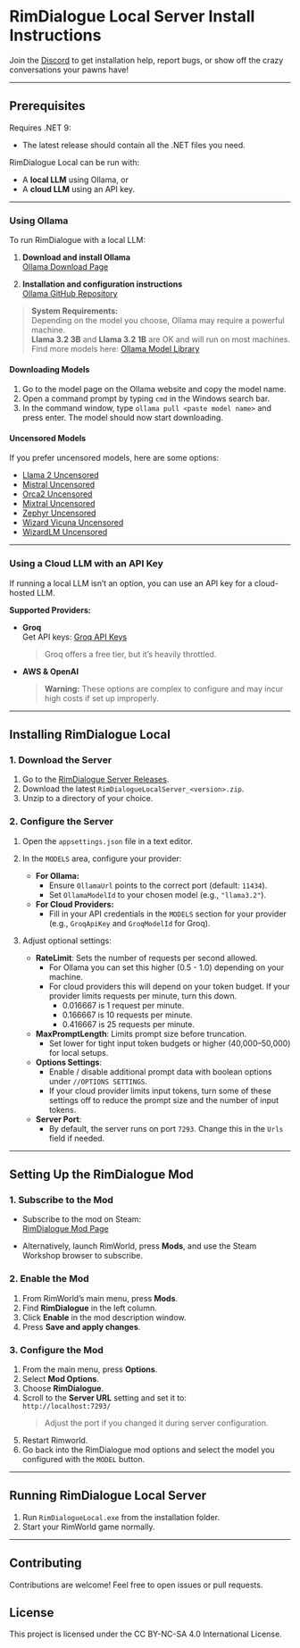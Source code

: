 



# RimDialogue Local Server Install Instructions

Join the [Discord](https://discord.gg/KavBmswUen) to get installation help, report bugs, or show off the crazy conversations your pawns have!

---

## Prerequisites

Requires .NET 9:
  - The latest release should contain all the .NET files you need.

RimDialogue Local can be run with:

- A **local LLM** using Ollama, or  
- A **cloud LLM** using an API key.

---

### Using Ollama

To run RimDialogue with a local LLM:

1. **Download and install Ollama**  
   [Ollama Download Page](https://ollama.com/)  

2. **Installation and configuration instructions**  
   [Ollama GitHub Repository](https://github.com/ollama/ollama)  

> **System Requirements:**  
> Depending on the model you choose, Ollama may require a powerful machine.  
> **Llama 3.2 3B** and **Llama 3.2 1B** are OK and will run on most machines.  
> Find more models here: [Ollama Model Library](https://ollama.com/library)

#### Downloading Models
1. Go to the model page on the Ollama website and copy the model name. 
2. Open a command prompt by typing `cmd` in the Windows search bar.
3. In the command window, type `ollama pull <paste model name>` and press enter.  The model should now start downloading.

#### Uncensored Models  
If you prefer uncensored models, here are some options:
- [Llama 2 Uncensored](https://ollama.ai/library/llama2-uncensored)
- [Mistral Uncensored](https://ollama.ai/gdisney/mistral-uncensored)
- [Orca2 Uncensored](https://ollama.ai/gdisney/orca2-uncensored)
- [Mixtral Uncensored](https://ollama.ai/gdisney/mixtral-uncensored)
- [Zephyr Uncensored](https://ollama.ai/gdisney/zephyr-uncensored)
- [Wizard Vicuna Uncensored](https://ollama.ai/library/wizard-vicuna-uncensored)
- [WizardLM Uncensored](https://ollama.ai/library/wizardlm-uncensored)

---

### Using a Cloud LLM with an API Key

If running a local LLM isn’t an option, you can use an API key for a cloud-hosted LLM.  

**Supported Providers:**
- **Groq**  
  Get API keys: [Groq API Keys](https://groq.com/)  
  > Groq offers a free tier, but it’s heavily throttled.

- **AWS & OpenAI**  
  > **Warning:** These options are complex to configure and may incur high costs if set up improperly.

---

## Installing RimDialogue Local

### 1. Download the Server

1. Go to the [RimDialogue Server Releases](https://github.com/johndroper/RimDialogueServer/releases).  
2. Download the latest `RimDialogueLocalServer_<version>.zip`.  
3. Unzip to a directory of your choice.

### 2. Configure the Server

1. Open the `appsettings.json` file in a text editor.
2. In the `MODELS` area, configure your provider:
   - **For Ollama:**
     - Ensure `OllamaUrl` points to the correct port (default: `11434`).  
     - Set `OllamaModelId` to your chosen model (e.g., `"llama3.2"`).
   - **For Cloud Providers:**  
     - Fill in your API credentials in the `MODELS` section for your provider (e.g., `GroqApiKey` and `GroqModelId` for Groq).

3. Adjust optional settings:
   - **RateLimit**: Sets the number of requests per second allowed.  
	 - For Ollama you can set this higher (0.5 - 1.0) depending on your machine.
	 - For cloud providers this will depend on your token budget. If your provider limits requests per minute, turn this down.
        - 0.016667 is 1 request per minute.
        - 0.166667 is 10 requests per minute.
        - 0.416667 is 25 requests per minute.  
   - **MaxPromptLength**: Limits prompt size before truncation.  
     - Set lower for tight input token budgets or higher (40,000–50,000) for local setups.  
   - **Options Settings**:  
     - Enable / disable additional prompt data with boolean options under `//OPTIONS SETTINGS`.
     - If your cloud provider limits input tokens, turn some of these settings off to reduce the prompt size and the number of input tokens.
   - **Server Port**:  
     - By default, the server runs on port `7293`. Change this in the `Urls` field if needed.

---

## Setting Up the RimDialogue Mod

### 1. Subscribe to the Mod

- Subscribe to the mod on Steam:  
  [RimDialogue Mod Page](https://steamcommunity.com/sharedfiles/filedetails/?id=3365889763)

- Alternatively, launch RimWorld, press **Mods**, and use the Steam Workshop browser to subscribe.

### 2. Enable the Mod

1. From RimWorld’s main menu, press **Mods**.  
2. Find **RimDialogue** in the left column.  
3. Click **Enable** in the mod description window.  
4. Press **Save and apply changes**.

### 3. Configure the Mod

1. From the main menu, press **Options**.  
2. Select **Mod Options**.  
3. Choose **RimDialogue**.  
4. Scroll to the **Server URL** setting and set it to:  
   `http://localhost:7293/`  
   > Adjust the port if you changed it during server configuration.
5. Restart Rimworld.
6. Go back into the RimDialogue mod options and select the model you configured with the `MODEL` button.

---

## Running RimDialogue Local Server

1. Run `RimDialogueLocal.exe` from the installation folder.  
2. Start your RimWorld game normally.

---

## Contributing
Contributions are welcome! Feel free to open issues or pull requests.

## License
This project is licensed under the CC BY-NC-SA 4.0 International License.
